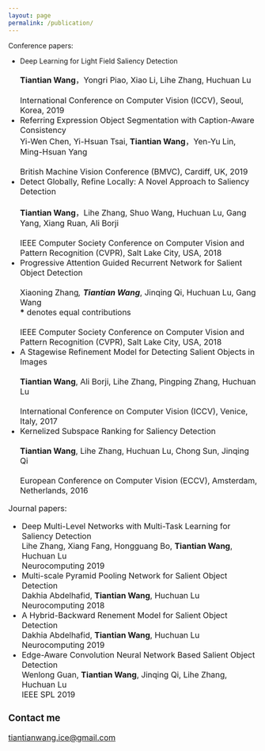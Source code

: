 ```yaml
---
layout: page
permalink: /publication/
---
```

Conference papers:

- Deep Learning for Light Field Saliency Detection<br/>  
  <font size="3"><strong>Tiantian Wang</strong>，Yongri Piao, Xiao Li, Lihe Zhang, Huchuan Lu<br/>  
  <font size="3">International Conference on Computer Vision (ICCV), Seoul, Korea, 2019
- Referring Expression Object Segmentation with Caption-Aware Consistency<br/>
  <font size="3">Yi-Wen Chen, Yi-Hsuan Tsai, <font size="3"><strong>Tiantian Wang</strong>，Yen-Yu Lin, Ming-Hsuan Yang<br/>  
  <font size="3">British Machine Vision Conference (BMVC), Cardiff, UK, 2019
- Detect Globally, Refine Locally: A Novel Approach to Saliency Detection<br/>  
  <font size="3"><strong>Tiantian Wang</strong>，Lihe Zhang, Shuo Wang, Huchuan Lu, Gang Yang, Xiang Ruan, Ali Borji<br/>  
  <font size="3">IEEE Computer Society Conference on Computer Vision and Pattern Recognition (CVPR), Salt Lake City, USA, 2018 
- Progressive Attention Guided Recurrent Network for Salient Object Detection<br/>  
  <font size="3">Xiaoning Zhang<strong>*</strong>, <strong>Tiantian Wang*</strong>, Jinqing Qi, Huchuan Lu, Gang Wang<br/>
  <font size="3"><strong>*</strong> denotes equal contributions<br/>    
  <font size="3">IEEE Computer Society Conference on Computer Vision and Pattern Recognition (CVPR), Salt Lake City, USA, 2018 
- A Stagewise Refinement Model for Detecting Salient Objects in Images<br/>   
  <font size="3"><strong>Tiantian Wang</strong>, Ali Borji, Lihe Zhang, Pingping Zhang, Huchuan Lu<br/>     
  <font size="3">International Conference on Computer Vision (ICCV), Venice, Italy, 2017
- Kernelized Subspace Ranking for Saliency Detection<br/>  
  <font size="3"><strong>Tiantian Wang</strong>, Lihe Zhang, Huchuan Lu, Chong Sun, Jinqing Qi<br/>  
  <font size="3">European Conference on Computer Vision (ECCV), Amsterdam, Netherlands, 2016

Journal papers:

- Deep Multi-Level Networks with Multi-Task Learning for Saliency Detection<br/>
  <font size="3">Lihe Zhang, Xiang Fang, Hongguang Bo, <strong>Tiantian Wang</strong>, Huchuan Lu<br/>
  <font size="3">Neurocomputing 2019
- Multi-scale Pyramid Pooling Network for Salient Object Detection<br/>
  <font size="3">Dakhia Abdelhafid, <strong>Tiantian Wang</strong>, Huchuan Lu<br/>
  <font size="3">Neurocomputing 2018
- A Hybrid-Backward Renement Model for Salient Object Detection<br/>
  <font size="3">Dakhia Abdelhafid, <strong>Tiantian Wang</strong>, Huchuan Lu<br/>
  <font size="3">Neurocomputing 2019
- Edge-Aware Convolution Neural Network Based Salient Object Detection<br/>
  <font size="3">Wenlong Guan, <strong>Tiantian Wang</strong>, Jinqing Qi, Lihe Zhang, Huchuan Lu<br/>
  <font size="3">IEEE SPL 2019

### Contact me

[tiantianwang.ice@gmail.com](mailto:tiantianwang.ice@gmail.com)
